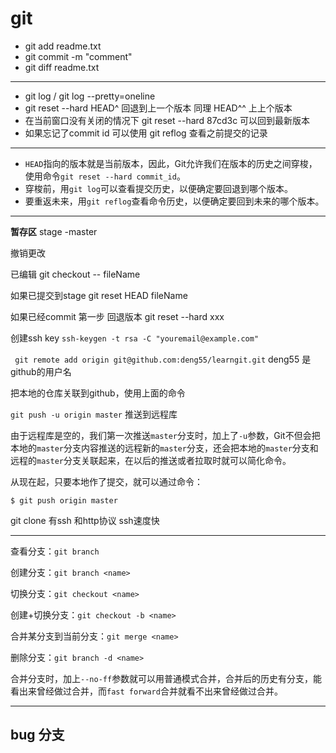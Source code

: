 # git

* git add readme.txt
* git commit -m "comment"
* git diff readme.txt

---

* git log  /  git log --pretty=oneline 
* git reset --hard HEAD^ 回退到上一个版本  同理 HEAD^^ 上上个版本
* 在当前窗口没有关闭的情况下  git reset --hard 87cd3c 可以回到最新版本
* 如果忘记了commit id 可以使用 git reflog 查看之前提交的记录

---

* `HEAD`指向的版本就是当前版本，因此，Git允许我们在版本的历史之间穿梭，使用命令`git reset --hard commit_id`。
* 穿梭前，用`git log`可以查看提交历史，以便确定要回退到哪个版本。
* 要重返未来，用`git reflog`查看命令历史，以便确定要回到未来的哪个版本。 

---

**暂存区**   stage -master

撤销更改  

已编辑 git checkout -- fileName

 如果已提交到stage  git reset HEAD fileName

如果已经commit  第一步 回退版本  git reset --hard xxx

创建ssh key  `ssh-keygen -t rsa -C "youremail@example.com"`

` git remote add origin git@github.com:deng55/learngit.git`  deng55 是github的用户名

把本地的仓库关联到github，使用上面的命令

`git push -u origin master` 推送到远程库

由于远程库是空的，我们第一次推送`master`分支时，加上了`-u`参数，Git不但会把本地的`master`分支内容推送的远程新的`master`分支，还会把本地的`master`分支和远程的`master`分支关联起来，在以后的推送或者拉取时就可以简化命令。

从现在起，只要本地作了提交，就可以通过命令：

```
$ git push origin master
```

git clone 有ssh 和http协议 ssh速度快

---

查看分支：`git branch`

创建分支：`git branch <name>`

切换分支：`git checkout <name>`

创建+切换分支：`git checkout -b <name>`

合并某分支到当前分支：`git merge <name>`

删除分支：`git branch -d <name>`





合并分支时，加上`--no-ff`参数就可以用普通模式合并，合并后的历史有分支，能看出来曾经做过合并，而`fast forward`合并就看不出来曾经做过合并。



---

## bug 分支

